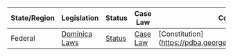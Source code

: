 | State/Region | Legislation | Status | Case Law | Constitution |
| ------------ | ----------- | ------ | -------- | ------------ |
| Federal      | [Dominica Laws](http://www.dominica.gov.dm/laws-of-dominica) | [Status](http://www.dominica.gov.dm/laws-of-dominica) | [Case Law](http://www.worldlii.org/catalog/2095.html) | [Constitution](https://pdba.georgetown.edu/Constitutions/Dom